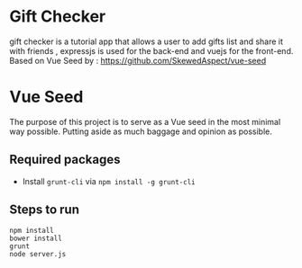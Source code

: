# Gift Checker
  
gift checker is a tutorial app that allows a user to add gifts list and share it with friends , expressjs is used for the back-end and vuejs for the front-end.
Based on Vue Seed by : https://github.com/SkewedAspect/vue-seed

# Vue Seed

The purpose of this project is to serve as a Vue seed in the most minimal way possible. 
Putting aside as much baggage and opinion as possible.

## Required packages

* Install `grunt-cli` via `npm install -g grunt-cli`

## Steps to run

```
npm install   
bower install   
grunt
node server.js 
```
